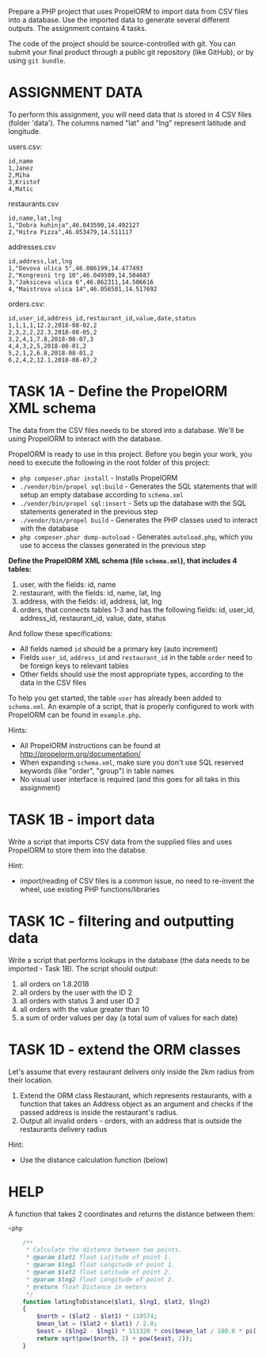 Prepare a PHP project that uses PropelORM to import data from CSV files into a database.
Use the imported data to generate several different outputs. The assignment contains 4 tasks.

The code of the project should be source-controlled with git. You can submit your final product through a public git repository (like GitHub),
or by using `git bundle`.


ASSIGNMENT DATA
====================================================
To perform this assignment, you will need data that is stored in 4 CSV files (folder 'data').
The columns named "lat" and "lng" represent latitude and longitude.

users.csv:
```
id,name
1,Janez
2,Miha
3,Kristof
4,Matic
```

restaurants.csv
```
id,name,lat,lng
1,"Dobra kuhinja",46.043590,14.492127
2,"Hitra Pizza",46.053479,14.511117
```

addresses.csv
```
id,address,lat,lng
1,"Devova ulica 5",46.086199,14.477493
2,"Kongresni trg 10",46.049509,14.504687
3,"Jaksiceva ulica 6",46.062311,14.506616
4,"Maistrova ulica 14",46.056501,14.517692
```

orders.csv:
```
id,user_id,address_id,restaurant_id,value,date,status
1,1,1,1,12.2,2018-08-02,2
2,3,2,2,22.3,2018-08-05,2
3,2,4,1,7.8,2018-08-07,3
4,4,3,2,5,2018-08-01,2
5,2,1,2,6.8,2018-08-01,2
6,2,4,2,12.1,2018-08-07,2
```

TASK 1A - Define the PropelORM XML schema
====================================================
The data from the CSV files needs to be stored into a database. We'll be using PropelORM to interact with the database.

PropelORM is ready to use in this project. Before you begin your work, you need to execute the following in the root folder of this project:

- `php composer.phar install` - Installs PropelORM
- `./vendor/bin/propel sql:build`  - Generates the SQL statements that will setup an empty database according to `schema.xml`
- `./vendor/bin/propel sql:insert` - Sets up the database with the SQL statements generated in the previous step
- `./vendor/bin/propel build` - Generates the PHP classes used to interact with the database
- `php composer.phar dump-autoload` - Generates `autoload.php`, which you use to access the classes generated in the previous step

**Define the PropelORM XML schema (file `schema.xml`), that includes 4 tables:**

1. user, with the fields: id, name
2. restaurant, with the fields: id, name, lat, lng
3. address, with the fields: id, address, lat, lng
4. orders, that connects tables 1-3 and has the following fields: id, user_id, address_id, restaurant_id, value, date, status


And follow these specifications:

- All fields named `id` should be a primary key (auto increment)
- Fields `user_id`, `address_id` and `restaurant_id` in the table `order` need to be foreign keys to relevant tables
- Other fields should use the most appropriate types, according to the data in the CSV files


To help you get started, the table `user` has already been added to `schema.xml`. An example of a script, that is properly configured
to work with PropelORM can be found in `example.php`.

Hints:

- All PropelORM instructions can be found at http://propelorm.org/documentation/
- When expanding `schema.xml`, make sure you don't use SQL reserved keywords (like "order", "group") in table names
- No visual user interface is required (and this goes for all taks in this assignment)


TASK 1B - import data
====================================================
Write a script that imports CSV data from the supplied files and uses PropelORM to store them into the databse.

Hint:

- import/reading of CSV files is a common issue, no need to re-invent the wheel, use existing PHP functions/libraries


TASK 1C - filtering and outputting data
====================================================
Write a script that performs lookups in the database (the data needs to be imported - Task 1B). The script should output:

1. all orders on 1.8.2018
2. all orders by the user with the ID 2
3. all orders with status 3 and user ID 2
4. all orders with the value greater than 10
5. a sum of order values per day (a total sum of values for each date)


TASK 1D - extend the ORM classes
====================================================
Let's assume that every restaurant delivers only inside the 2km radius from their location. 

1. Extend the ORM class Restaurant, which represents restaurants, with a function that takes an 
Address object as an argument and checks if the passed address is inside the restaurant's radius.
2. Output all invalid orders - orders, with an address that is outside the restaurants delivery radius

Hint:

- Use the distance calculation function (below)


HELP
====================================================

A function that takes 2 coordinates and returns the distance between them:

```php
<php

    /**
     * Calculate the distance between two points.
     * @param $lat1 float Latitude of point 1.
     * @param $lng1 float Longitude of point 1.
     * @param $lat2 float Latitude of point 2.
     * @param $lng2 float Longitude of point 2.
     * @return float Distance in meters
     */
    function latLngToDistance($lat1, $lng1, $lat2, $lng2)
    {
        $north = ($lat2 - $lat1) * 110574;
        $mean_lat = ($lat2 + $lat1) / 2.0;
        $east = ($lng2 - $lng1) * 111320 * cos($mean_lat / 180.0 * pi());
        return sqrt(pow($north, 2) + pow($east, 2));
    }
```
             
